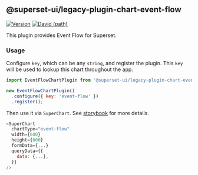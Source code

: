 ## @superset-ui/legacy-plugin-chart-event-flow

[![Version](https://img.shields.io/npm/v/@superset-ui/legacy-plugin-chart-event-flow.svg?style=flat-square)](https://www.npmjs.com/package/@superset-ui/legacy-plugin-chart-event-flow)
[![David (path)](https://img.shields.io/david/apache-superset/superset-ui-plugins.svg?path=packages%2Fsuperset-ui-legacy-plugin-chart-event-flow&style=flat-square)](https://david-dm.org/apache-superset/superset-ui-plugins?path=packages/superset-ui-legacy-plugin-chart-event-flow)

This plugin provides Event Flow for Superset.

### Usage

Configure `key`, which can be any `string`, and register the plugin. This `key` will be used to lookup this chart throughout the app.

```js
import EventFlowChartPlugin from '@superset-ui/legacy-plugin-chart-event-flow';

new EventFlowChartPlugin()
  .configure({ key: 'event-flow' })
  .register();
```

Then use it via `SuperChart`. See [storybook](https://apache-superset.github.io/superset-ui-plugins/?selectedKind=plugin-chart-event-flow) for more details.

```js
<SuperChart
  chartType="event-flow"
  width={600}
  height={600}
  formData={...}
  queryData={{
    data: {...},
  }}
/>
```
